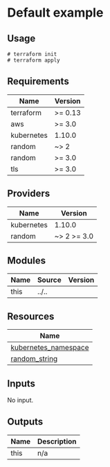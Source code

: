 # Default example

## Usage

```
# terraform init
# terraform apply
```

<!-- BEGINNING OF PRE-COMMIT-TERRAFORM DOCS HOOK -->
## Requirements

| Name | Version |
|------|---------|
| terraform | >= 0.13 |
| aws | >= 3.0 |
| kubernetes | 1.10.0 |
| random | ~> 2 |
| random | >= 3.0 |
| tls | >= 3.0 |

## Providers

| Name | Version |
|------|---------|
| kubernetes | 1.10.0 |
| random | ~> 2 >= 3.0 |

## Modules

| Name | Source | Version |
|------|--------|---------|
| this | ../.. |  |

## Resources

| Name |
|------|
| [kubernetes_namespace](https://registry.terraform.io/providers/hashicorp/kubernetes/1.10.0/docs/resources/namespace) |
| [random_string](https://registry.terraform.io/providers/hashicorp/random/latest/docs/resources/string) |

## Inputs

No input.

## Outputs

| Name | Description |
|------|-------------|
| this | n/a |
<!-- END OF PRE-COMMIT-TERRAFORM DOCS HOOK -->
